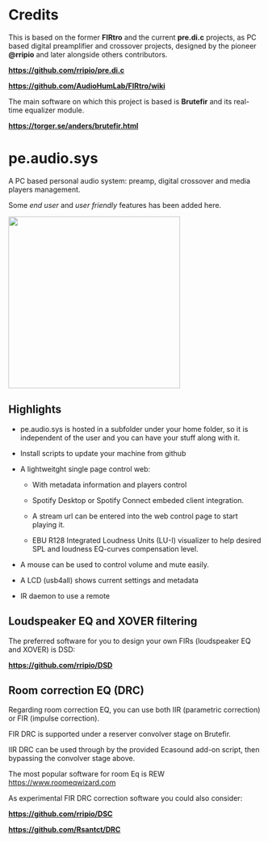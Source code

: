 # Credits

This is based on the former **FIRtro** and the current **pre.di.c** projects, as PC based digital preamplifier and crossover projects, designed by the pioneer **@rripio** and later alongside others contributors.


**https://github.com/rripio/pre.di.c**

**https://github.com/AudioHumLab/FIRtro/wiki**

The main software on which this project is based is **Brutefir** and its real-time equalizer module.

**https://torger.se/anders/brutefir.html**


# pe.audio.sys

A PC based personal audio system: preamp, digital crossover and media players management.

Some *end user* and *user friendly* features has been added here.

<a href="url"><img src="https://github.com/Rsantct/pre.di.c/blob/master/pre.di.c/clients/www/images/control%20web%20v2.0b.png" align="center" width="340" ></a>

## Highlights

- pe.audio.sys is hosted in a subfolder under your home folder, so it is independent of the user and you can have your stuff along with it.

- Install scripts to update your machine from github

- A lightweitght single page control web:

    - With metadata information and players control
    
    - Spotify Desktop or Spotify Connect embeded client integration.

    - A stream url can be entered into the web control page to start playing it.
    
    - EBU R128 Integrated Loudness Units (LU-I) visualizer to help desired SPL and loudness EQ-curves compensation level.

- A mouse can be used to control volume and mute easily.

- A LCD (usb4all) shows current settings and metadata

- IR daemon to use a remote


## Loudspeaker EQ and XOVER filtering

The preferred software for you to design your own FIRs (loudspeaker EQ and XOVER) is DSD:

**https://github.com/rripio/DSD**


## Room correction EQ (DRC)

Regarding room correction EQ, you can use both IIR (parametric correction) or FIR (impulse correction).

FIR DRC is supported under a reserver convolver stage on Brutefir.

IIR DRC can be used through by the provided Ecasound add-on script, then bypassing the convolver stage above.

The most popular software for room Eq is REW https://www.roomeqwizard.com

As experimental FIR DRC correction software you could also consider:

**https://github.com/rripio/DSC**

**https://github.com/Rsantct/DRC**

